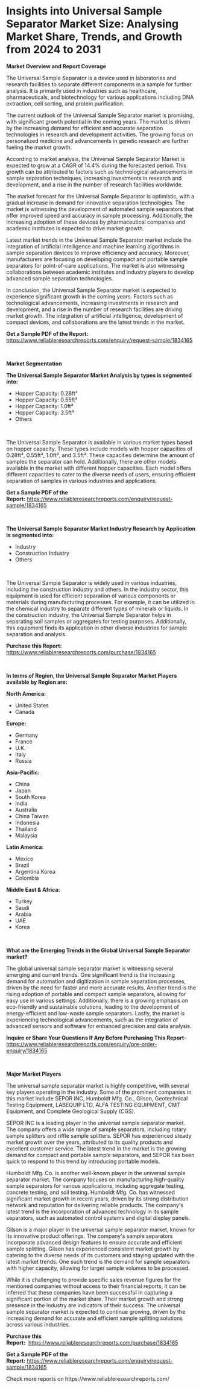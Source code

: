 <p><h1>Insights into Universal Sample Separator Market Size: Analysing Market Share, Trends, and Growth from 2024 to 2031</h1></p><p><strong>Market Overview and Report Coverage</strong></p>
<p><p>The Universal Sample Separator is a device used in laboratories and research facilities to separate different components in a sample for further analysis. It is primarily used in industries such as healthcare, pharmaceuticals, and biotechnology for various applications including DNA extraction, cell sorting, and protein purification.</p><p>The current outlook of the Universal Sample Separator market is promising, with significant growth potential in the coming years. The market is driven by the increasing demand for efficient and accurate separation technologies in research and development activities. The growing focus on personalized medicine and advancements in genetic research are further fueling the market growth.</p><p>According to market analysis, the Universal Sample Separator Market is expected to grow at a CAGR of 14.4% during the forecasted period. This growth can be attributed to factors such as technological advancements in sample separation techniques, increasing investments in research and development, and a rise in the number of research facilities worldwide.</p><p>The market forecast for the Universal Sample Separator is optimistic, with a gradual increase in demand for innovative separation technologies. The market is witnessing the development of automated sample separators that offer improved speed and accuracy in sample processing. Additionally, the increasing adoption of these devices by pharmaceutical companies and academic institutes is expected to drive market growth.</p><p>Latest market trends in the Universal Sample Separator market include the integration of artificial intelligence and machine learning algorithms in sample separation devices to improve efficiency and accuracy. Moreover, manufacturers are focusing on developing compact and portable sample separators for point-of-care applications. The market is also witnessing collaborations between academic institutes and industry players to develop advanced sample separation technologies.</p><p>In conclusion, the Universal Sample Separator market is expected to experience significant growth in the coming years. Factors such as technological advancements, increasing investments in research and development, and a rise in the number of research facilities are driving market growth. The integration of artificial intelligence, development of compact devices, and collaborations are the latest trends in the market.</p></p>
<p><strong>Get a Sample PDF of the Report:</strong> <a href="https://www.reliableresearchreports.com/enquiry/request-sample/1834165">https://www.reliableresearchreports.com/enquiry/request-sample/1834165</a></p>
<p>&nbsp;</p>
<p><strong>Market Segmentation</strong></p>
<p><strong>The Universal Sample Separator Market Analysis by types is segmented into:</strong></p>
<p><ul><li>Hopper Capacity: 0.28ft³</li><li>Hopper Capacity: 0.55ft³</li><li>Hopper Capacity: 1.0ft³</li><li>Hopper Capacity: 3.5ft³</li><li>Others</li></ul></p>
<p>&nbsp;</p>
<p><p>The Universal Sample Separator is available in various market types based on hopper capacity. These types include models with hopper capacities of 0.28ft³, 0.55ft³, 1.0ft³, and 3.5ft³. These capacities determine the amount of samples the separator can hold. Additionally, there are other models available in the market with different hopper capacities. Each model offers different capacities to cater to the diverse needs of users, ensuring efficient separation of samples in various industries and applications.</p></p>
<p><strong>Get a Sample PDF of the Report:</strong>&nbsp;<a href="https://www.reliableresearchreports.com/enquiry/request-sample/1834165">https://www.reliableresearchreports.com/enquiry/request-sample/1834165</a></p>
<p>&nbsp;</p>
<p><strong>The Universal Sample Separator Market Industry Research by Application is segmented into:</strong></p>
<p><ul><li>Industry</li><li>Construction Industry</li><li>Others</li></ul></p>
<p>&nbsp;</p>
<p><p>The Universal Sample Separator is widely used in various industries, including the construction industry and others. In the industry sector, this equipment is used for efficient separation of various components or materials during manufacturing processes. For example, it can be utilized in the chemical industry to separate different types of minerals or liquids. In the construction industry, the Universal Sample Separator helps in separating soil samples or aggregates for testing purposes. Additionally, this equipment finds its application in other diverse industries for sample separation and analysis.</p></p>
<p><strong>Purchase this Report:</strong>&nbsp; <a href="https://www.reliableresearchreports.com/purchase/1834165">https://www.reliableresearchreports.com/purchase/1834165</a></p>
<p>&nbsp;</p>
<p><strong>In terms of Region, the Universal Sample Separator Market Players available by Region are:</strong></p>
<p>
    <p> <strong> North America: </strong>
        <ul>
            <li>United States</li>
            <li>Canada</li>
        </ul>
        </p> 
    <p> <strong> Europe: </strong>
        <ul>
            <li>Germany</li>
            <li>France</li>
            <li>U.K.</li>
            <li>Italy</li>
            <li>Russia</li>
        </ul>
        </p> 
    <p> <strong> Asia-Pacific: </strong>
        <ul>
            <li>China</li>
            <li>Japan</li>
            <li>South Korea</li>
            <li>India</li>
            <li>Australia</li>
            <li>China Taiwan</li>
            <li>Indonesia</li>
            <li>Thailand</li>
            <li>Malaysia</li>
        </ul>
        </p> 
    <p> <strong> Latin America: </strong>
        <ul>
            <li>Mexico</li>
            <li>Brazil</li>
            <li>Argentina Korea</li>
            <li>Colombia</li>
        </ul>
        </p> 
    <p> <strong> Middle East & Africa: </strong>
        <ul>
            <li>Turkey</li>
            <li>Saudi</li>
            <li>Arabia</li>
            <li>UAE</li>
            <li>Korea</li>
        </ul>
    </p>
    </p>
<p>&nbsp;</p>
<p><strong>What are the Emerging Trends in the Global Universal Sample Separator market?</strong></p>
<p><p>The global universal sample separator market is witnessing several emerging and current trends. One significant trend is the increasing demand for automation and digitization in sample separation processes, driven by the need for faster and more accurate results. Another trend is the rising adoption of portable and compact sample separators, allowing for easy use in various settings. Additionally, there is a growing emphasis on eco-friendly and sustainable solutions, leading to the development of energy-efficient and low-waste sample separators. Lastly, the market is experiencing technological advancements, such as the integration of advanced sensors and software for enhanced precision and data analysis.</p></p>
<p><strong>Inquire or Share Your Questions If Any Before Purchasing This Report</strong>- <a href="https://www.reliableresearchreports.com/enquiry/pre-order-enquiry/1834165">https://www.reliableresearchreports.com/enquiry/pre-order-enquiry/1834165</a></p>
<p>&nbsp;</p>
<p><strong>Major Market Players</strong></p>
<p><p>The universal sample separator market is highly competitive, with several key players operating in the industry. Some of the prominent companies in this market include SEPOR INC, Humboldt Mfg. Co., Gilson, Geotechnical Testing Equipment, LABEQUIP LTD, ALFA TESTING EQUIPMENT, CMT Equipment, and Complete Geological Supply (CGS).</p><p>SEPOR INC is a leading player in the universal sample separator market. The company offers a wide range of sample separators, including rotary sample splitters and riffle sample splitters. SEPOR has experienced steady market growth over the years, attributed to its quality products and excellent customer service. The latest trend in the market is the growing demand for compact and portable sample separators, and SEPOR has been quick to respond to this trend by introducing portable models.</p><p>Humboldt Mfg. Co. is another well-known player in the universal sample separator market. The company focuses on manufacturing high-quality sample separators for various applications, including aggregate testing, concrete testing, and soil testing. Humboldt Mfg. Co. has witnessed significant market growth in recent years, driven by its strong distribution network and reputation for delivering reliable products. The company's latest trend is the incorporation of advanced technology in its sample separators, such as automated control systems and digital display panels.</p><p>Gilson is a major player in the universal sample separator market, known for its innovative product offerings. The company's sample separators incorporate advanced design features to ensure accurate and efficient sample splitting. Gilson has experienced consistent market growth by catering to the diverse needs of its customers and staying updated with the latest market trends. One such trend is the demand for sample separators with higher capacity, allowing for larger sample volumes to be processed.</p><p>While it is challenging to provide specific sales revenue figures for the mentioned companies without access to their financial reports, it can be inferred that these companies have been successful in capturing a significant portion of the market share. Their market growth and strong presence in the industry are indicators of their success. The universal sample separator market is expected to continue growing, driven by the increasing demand for accurate and efficient sample splitting solutions across various industries.</p></p>
<p><strong>Purchase this Report:</strong>&nbsp;&nbsp;<a href="https://www.reliableresearchreports.com/purchase/1834165">https://www.reliableresearchreports.com/purchase/1834165</a></p>
<p></p>
<p><strong>Get a Sample PDF of the Report:</strong>&nbsp;<a href="https://www.reliableresearchreports.com/enquiry/request-sample/1834165">https://www.reliableresearchreports.com/enquiry/request-sample/1834165</a></p>
<p>Check more reports on https://www.reliableresearchreports.com/</p>